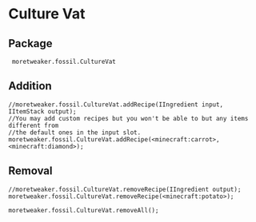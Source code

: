# Culture Vat

## Package
` moretweaker.fossil.CultureVat`

## Addition

```zenscript
//moretweaker.fossil.CultureVat.addRecipe(IIngredient input, IItemStack output);
//You may add custom recipes but you won't be able to but any items different from
//the default ones in the input slot.
moretweaker.fossil.CultureVat.addRecipe(<minecraft:carrot>, <minecraft:diamond>);
```

## Removal

```zenscript
//moretweaker.fossil.CultureVat.removeRecipe(IIngredient output);
moretweaker.fossil.CultureVat.removeRecipe(<minecraft:potato>);

moretweaker.fossil.CultureVat.removeAll();
```